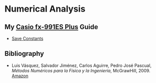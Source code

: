 # Numerical Analysis
## My [Casio fx-991ES Plus](https://edu.casio.com/products/ntd/fx991esplus/) Guide
  * [Save Constants](https://www.quora.com/How-can-you-save-equations-in-Casio-fx-991-ES+-calculator-so-that-you-can-view-them-later)
## Bibliography
* Luis Vásquez, Salvador Jiménez, Carlos Aguirre, Pedro José Pascual, _Métodos Numéricos para la Física y la Ingeniería_, McGrawHill, 2009. [Amazon](https://www.amazon.com/M%C3%A9todos-num%C3%A9ricos-para-f%C3%ADsica-ingenier%C3%ADa/dp/8448166027) 
